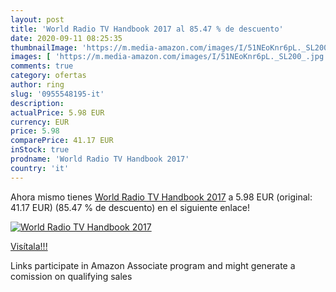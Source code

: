 ```yaml
---
layout: post
title: 'World Radio TV Handbook 2017 al 85.47 % de descuento'
date: 2020-09-11 08:25:35
thumbnailImage: 'https://m.media-amazon.com/images/I/51NEoKnr6pL._SL200_.jpg'
images: [ 'https://m.media-amazon.com/images/I/51NEoKnr6pL._SL200_.jpg' ]
comments: true
category: ofertas
author: ring
slug: '0955548195-it'
description:
actualPrice: 5.98 EUR
currency: EUR
price: 5.98
comparePrice: 41.17 EUR
inStock: true
prodname: 'World Radio TV Handbook 2017'
country: 'it'
---
```


Ahora mismo tienes [World Radio TV Handbook 2017](https://www.amazon.it/dp/0955548195/?tag=tolees00-21) a 5.98 EUR (original: 41.17 EUR) (85.47 %  de descuento) en el siguiente enlace!

[![World Radio TV Handbook 2017](https://m.media-amazon.com/images/I/51NEoKnr6pL._SL200_.jpg)](https://www.amazon.it/dp/0955548195/?tag=tolees00-21)

[Visítala!!!](https://www.amazon.it/dp/0955548195/?tag=tolees00-21)

Links participate in Amazon Associate program and might generate a comission on qualifying sales
